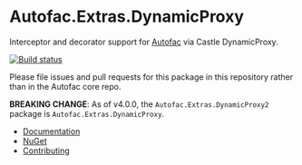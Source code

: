 # Autofac.Extras.DynamicProxy

Interceptor and decorator support for [Autofac](http://autofac.org) via Castle DynamicProxy.

[![Build status](https://ci.appveyor.com/api/projects/status/nx0urssttgc840eo?svg=true)](https://ci.appveyor.com/project/Autofac/autofac-extras-dynamicproxy)

Please file issues and pull requests for this package in this repository rather than in the Autofac core repo.

**BREAKING CHANGE**: As of v4.0.0, the `Autofac.Extras.DynamicProxy2` package is `Autofac.Extras.DynamicProxy`.

- [Documentation](http://autofac.readthedocs.io/en/latest/advanced/interceptors.html)
- [NuGet](https://www.nuget.org/packages/Autofac.Extras.DynamicProxy/)
- [Contributing](http://autofac.readthedocs.io/en/latest/contributors.html)